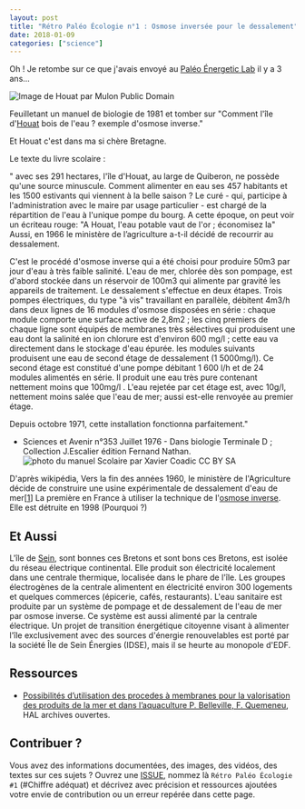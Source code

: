```yaml
---
layout: post
title: "Rétro Paléo Écologie n°1 : Osmose inversée pour le dessalement"
date: 2018-01-09
categories: ["science"]
---
```


Oh ! Je retombe sur ce que j'avais envoyé au [Paléo Énergetic Lab](https://paleo-energetique.org/) il y a 3 ans...

![](https://upload.wikimedia.org/wikipedia/commons/thumb/2/29/Houat_earth.jpg/800px-Houat_earth.jpg "Image de Houat par Mulon Public Domain")

Feuilletant un manuel de biologie de 1981 et tomber sur "Comment l'île d'[Houat](https://fr.m.wikipedia.org/wiki/%C3%8Ele-d%27Houat) bois de l'eau ? exemple d'osmose inverse." 

Et Houat c'est dans ma si chère Bretagne.

Le texte du livre scolaire :

" avec ses 291 hectares, l'île d'Houat, au large de Quiberon, ne possède qu'une source minuscule. Comment alimenter en eau ses 457 habitants et les 1500 estivants qui viennent à la belle saison ? Le curé - qui, participe à l'administration avec le maire par usage particulier - est chargé de la répartition de l'eau à l'unique pompe du bourg. A cette époque, on peut voir un écriteau rouge: "A Houat, l'eau potable vaut de l'or ; économisez la" Aussi, en 1966 le ministère de l’agriculture a-t-il décidé de recourrir au dessalement.

C'est le procédé d'osmose inverse qui a été choisi pour produire 50m3 par jour d'eau à très faible salinité. L'eau de mer, chlorée dès son pompage, est d'abord stockée dans un réservoir de 100m3 qui alimente par gravité les appareils de traitement.
Le dessalement s'effectue en deux étapes. Trois pompes électriques, du type "à vis" travaillant en parallèle, débitent 4m3/h dans deux lignes de 16 modules d'osmose disposées en série : chaque module comporte une surface active de 2,8m2 ; les cinq premiers de chaque ligne sont équipés de membranes très sélectives qui produisent une eau dont la salinité en ion chlorure est d'environ 600 mg/l ; cette eau va directement dans le stockage d'eau épurée. les modules suivants produisent une eau de second étage de dessalement (1 5000mg/l).
Ce second étage est constitué d'une pompe débitant 1 600 l/h et de 24 modules alimentés en série. Il produit une eau très pure contenant nettement moins que 100mg/l . L'eau rejetée par cet étage est, avec 10g/l, nettement moins salée que l'eau de mer; aussi est-elle renvoyée au premier étage.

Depuis octobre 1971, cette installation fonctionna parfaitement."

- Sciences et Avenir n°353 Juillet 1976 - Dans biologie Terminale D ; Collection J.Escalier édition Fernand Nathan.
![](https://framapic.org/F7ECAbJbMi5v/GMyw5gEtU240 "photo du manuel Scolaire par Xavier Coadic CC BY SA")

D'après wikipédia, Vers la fin des années 1960, le ministère de l'Agriculture décide de construire une usine expérimentale de dessalement d'eau de mer[[1](http://enenvor.fr/eeo_actu/apresW/a_houat_l_eau_potable_vaut_de_l_or.html)] La première en France à utiliser la technique de l'[osmose inverse](https://fr.m.wikipedia.org/wiki/Osmose_inverse). Elle est détruite en 1998 (Pourquoi ?)

## Et Aussi 

L'île de [Sein](https://fr.wikipedia.org/wiki/%C3%8Ele-de-Sein), sont bonnes ces Bretons et sont bons ces Bretons, est isolée du réseau électrique continental. Elle produit son électricité localement dans une centrale thermique, localisée dans le phare de l'île. Les groupes électrogènes de la centrale alimentent en électricité environ 300 logements et quelques commerces (épicerie, cafés, restaurants). L'eau sanitaire est produite par un système de pompage et de dessalement de l'eau de mer par osmose inverse. Ce système est aussi alimenté par la centrale électrique.
Un projet de transition énergétique citoyenne visant à alimenter l'île exclusivement avec des sources d'énergie renouvelables est porté par la société Île de Sein Énergies (IDSE), mais il se heurte au monopole d'EDF.

## Ressources

+ [Possibilités d’utilisation des procedes à membranes pour la valorisation des produits de la mer et dans l’aquaculture P. Belleville, F. Quemeneu](https://hal.archives-ouvertes.fr/file/index/docid/929010/filename/hal-00929010.pdf), HAL archives 
ouvertes.

## Contribuer ?

Vous avez des informations documentées, des images, des vidéos, des textes sur ces sujets ? Ouvrez une [ISSUE](https://github.com/XavCC/xavcc.github.io/issues), nommez là `Rétro Paléo Écologie #1` (#Chiffre adéquat) et décrivez avec précision et ressources ajoutées votre envie de contribution ou un erreur repérée dans cette page. 
